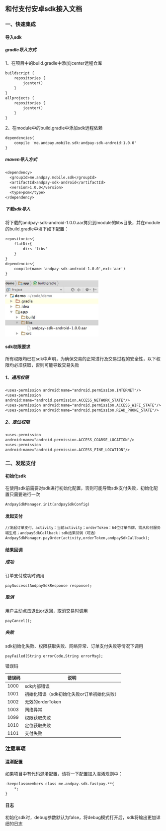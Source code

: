 ## 和付支付安卓sdk接入文档

### 一、快速集成
#### 导入sdk
##### gradle导入方式
1、在项目中的build.gradle中添加jcenter远程仓库

```
buildscript {
    repositories {
        jcenter()
    }
}
allprojects {
    repositories {
        jcenter()
    }
}
```
2、在module中的build.gradle中添加sdk远程依赖

```
dependencies{
	compile 'me.andpay.mobile.sdk:andpay-sdk-android:1.0.0'
}
```

##### maven导入方式
```
<dependency>
  <groupId>me.andpay.mobile.sdk</groupId>
  <artifactId>andpay-sdk-android</artifactId>
  <version>1.0.0</version>
  <type>pom</type>
</dependency>
```

##### 下载sdk导入
将下载的andpay-sdk-android-1.0.0.aar拷贝到module的libs目录，并在module的build.gradle中填下如下配置：

```
repositories{
    flatDir{
    	dirs 'libs'
    }
}
dependencies{
	compile(name:'andpay-sdk-android-1.0.0',ext:'aar')
}
```

<img src="img/copy2libs.png" width="300" >

#### sdk权限要求
所有权限均已在sdk中声明，为确保交易的正常进行及交易过程的安全性，以下权限均必须获取，否则可能导致交易失败

##### 1、通用权限
```
<uses-permission android:name="android.permission.INTERNET"/>
<uses-permission android:name="android.permission.ACCESS_NETWORK_STATE"/>
<uses-permission android:name="android.permission.ACCESS_WIFI_STATE"/>
<uses-permission android:name="android.permission.READ_PHONE_STATE"/>
```
##### 2、定位权限

```
<uses-permission android:name="android.permission.ACCESS_COARSE_LOCATION"/>
<uses-permission android:name="android.permission.ACCESS_FINE_LOCATION"/>
```

### 二、发起支付
#### 初始化sdk
在使用sdk前需要对sdk进行初始化配置，否则可能导致sdk支付失败，初始化配置只需要进行一次

```
AndpaySdkManager.init(andpaySdkConfig)
```
#### 发起支付

```
//发起订单支付，activity：当前activity；orderToken：64位订单令牌，需从和付服务端生成；andpaySdkCallback：sdk结果回调（可选）
AndpaySdkManager.payOrder(activity,orderToken,andpaySdkCallback);
```
#### 结果回调
##### 成功
订单支付成功时调用

```
paySuccess(AndpaySdkResponse response);
```

##### 取消
用户主动点击退出or返回，取消交易时调用

```
payCancel();
```

##### 失败
sdk初始化失败、权限获取失败、网络异常、订单支付失败等情况下调用

```
payFailed(String errorCode,String errorMsg);
```

错误码

错误码|      说明       |  
-----|------------------|
1000 |sdk内部错误 |
1001 |初始化错误（sdk初始化失败or订单初始化失败）|
1002 |无效的orderToken|
1003 |网络异常|
1099 |权限获取失败|
1010 |定位获取失败|
1101 |支付失败|


### 注意事项

#### 混淆配置
如果项目中有代码混淆配置，请将一下配置加入混淆规则中：

```
-keepclassmembers class me.andpay.sdk.fastpay.**{
    *;
}
```

#### 日志
初始化sdk时，debug参数默认为false，将debug模式打开后，sdk将输出更加详细的日志





